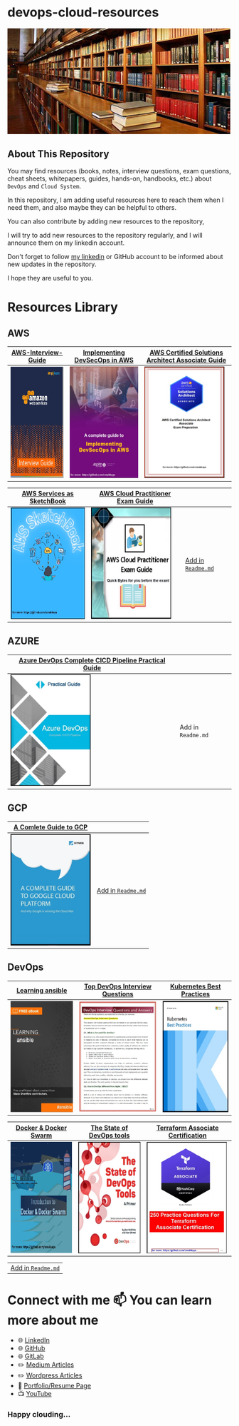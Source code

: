 # devops-cloud-resources

![picture of article](./entry.jpg)

## About This Repository


You may find resources (books, notes, interview questions, exam questions, cheat sheets, whitepapers, guides, hands-on, handbooks, etc.) about  `DevOps`  and  `Cloud System`.

In this repository, I am adding useful resources here to reach them when I need them, and also maybe they can be helpful to others.

You can also contribute by adding new resources to the repository,

I will try to add new resources to the repository regularly, and I will announce them on my linkedin account.

Don't forget to follow [my linkedin](https://www.linkedin.com/in/cumhurakkaya/) or GitHub account to be informed about new updates in the repository.

I hope they are useful to you.



# Resources Library

## AWS

| [AWS-Interview-Guide](resources/aws/AWS-Interview-Guide.pdf) | [Implementing DevSecOps in AWS](resources/aws/Implementing-DevSecOps-in-AWS.pdf) | [AWS Certified Solutions Architect Associate Guide](resources/aws/AWS-Certified-Solutions-Architect-Associate-Guide.pdf) |     
| --|-- |-- |
|<img src="images/aws/AWS-Interview-Guide.jpg" alt="gitlitlab" width="180" height="250"/> | <img src="images/aws/Implementing-DevSecOps-in-AWS.jpg" alt="gitlitlab" width="180" height="250"/> |   <img src="images/aws/AWS-Certified-Solutions-Architect-Associate-Guide.jpg" alt="gitlitlab" width="180" height="250"/> | 

|[AWS Services as SketchBook](resources/aws/AWS-Services-as-Sketchbook.pdf) | [AWS Cloud Practitioner Exam Guide](resources/aws/AWS-Cloud-Practitioner-Exam-Guide.pdf) |     |
| --|-- |-- |
|  <img src="images/aws/AWS-Services-as-Sketchbook.jpg" width="180" height="250"/> | <img src="images/aws/AWS-Cloud-Practitioner-Exam-Guide.jpg" width="180" height="250"/> | [Add in `Readme.md`](README.md) |

## AZURE

| [Azure DevOps Complete CICD Pipeline Practical Guide](resources/azure/Azure-DevOps-Complete-CICD-Pipeline-Practical-Guide.pdf) |   |   
| --| --|
|<img src="images/azure/Azure-DevOps-Complete-CICD-Pipeline-Practical-Guide.jpg" width="180" height="250"/> | Add in `Readme.md` |

## GCP

| [A Comlete Guide to GCP](resources/gcp/A-Comlete-Guide-to-GCP.pdf) |      |
| --| --|
|<img src="images/gcp/A-Comlete-Guide-to-GCP.jpg"  width="180" height="250"/> | [Add in `Readme.md`](README.md) |

## DevOps 
 
| [Learning ansible](resources/devops/ansible-learning.pdf) |  [Top DevOps Interview Questions](resources/devops/Top-DevOps-Interview-Questions.pdf) |  [Kubernetes Best Practices](resources/devops/Kubernetes-Best-Practices.pdf) | 
| --| --| --|
|<img src="images/devops/ansible-learning.jpg" alt="gitlitlab" width="180" height="250"/> |  <img src="images/devops/Top-DevOps-Interview-Questions.jpg" alt="gitlitlab" width="180" height="250"/> | <img src="images/devops/Kubernetes-Best-Practices.jpg" alt="gitlitlab" width="180" height="250"/> | 


[Docker & Docker Swarm](resources/devops/Docker&Docker-Swarm.pdf) |   [The State of DevOps tools](resources/devops/The-State-of-DevOps-tools.pdf) | [Terraform Associate Certification](resources/devops/250-Practice-Questions-For-Terraform-Associate-Certification.pdf) | 
| --| --| --| 
|<img src="images/devops/Docker&Docker-Swarm.jpg" alt="gitlitlab" width="180" height="250"/> |<img src="images/devops/The-State-of-DevOps-tools.jpg" alt="gitlitlab" width="180" height="250"/> | <img src="images/devops/250-Practice-Questions-For-Terraform-Associate-Certification.jpg" alt="gitlitlab" width="180" height="250"/> |

| |  
| --| 
|[Add in `Readme.md`](README.md)|

# Connect with me 📫 You can learn more about me

- 🌐 [LinkedIn](https://www.linkedin.com/in/cumhurakkaya/)
- 🌐 [GitHub](https://github.com/cmakkaya/)
- 🌐 [GitLab](https://gitlab.com/cmakkaya)
- ✏️ [Medium Articles](https://cmakkaya.medium.com/)
- ✏️ [Wordpress Articles](https://cloudplatformsanddevops.wordpress.com/)
- 🏢 [Portfolio/Resume Page](https://portfolio.cmakkaya-awsdevops.link/)
- 📺 [YouTube](https://www.youtube.com/channel/UCWcRIvy70tBBfrmBocDR5hA)


### Happy clouding...